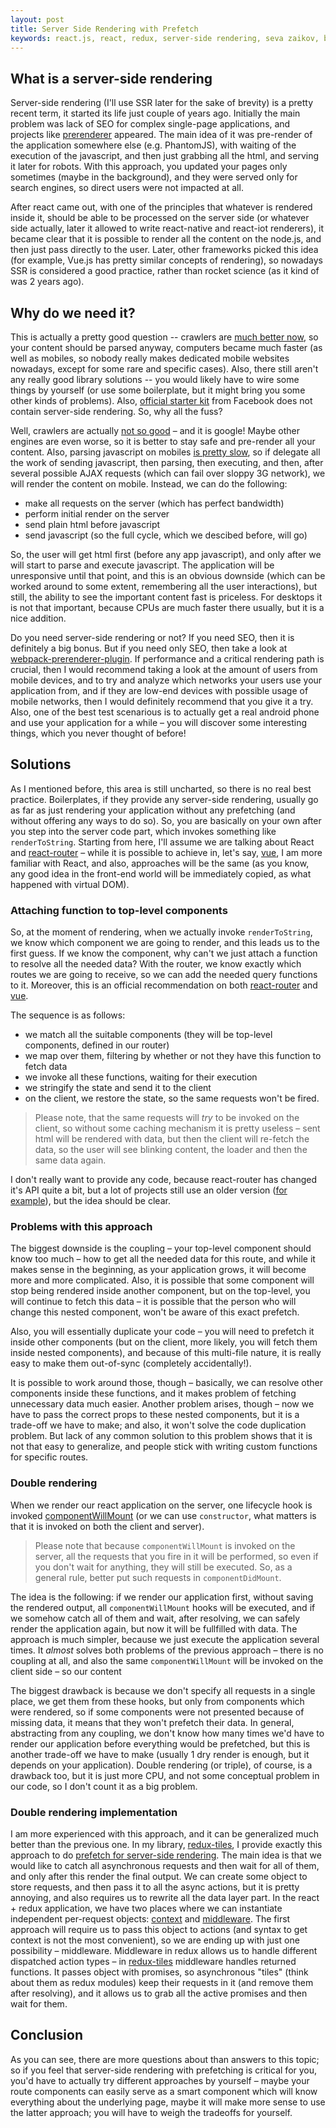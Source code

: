 ```yaml
---
layout: post
title: Server Side Rendering with Prefetch
keywords: react.js, react, redux, server-side rendering, seva zaikov, bloomca, prefetch, javascript
---
```


## What is a server-side rendering

Server-side rendering (I'll use SSR later for the sake of brevity) is a pretty recent term, it started its life just couple of years ago. Initially the main problem was lack of SEO for complex single-page applications, and projects like [prerenderer](https://prerender.io/) appeared. The main idea of it was pre-render of the application somewhere else (e.g. PhantomJS), with waiting of the execution of the javascript, and then just grabbing all the html, and serving it later for robots. With this approach, you updated your pages only sometimes (maybe in the background), and they were served only for search engines, so direct users were not impacted at all.

After react came out, with one of the principles that whatever is rendered inside it, should be able to be processed on the server side (or whatever side actually, later it allowed to write react-native and react-iot renderers), it became clear that it is possible to render all the content on the node.js, and then just pass directly to the user. Later, other frameworks picked this idea (for example, Vue.js has pretty similar concepts of rendering), so nowadays SSR is considered a good practice, rather than rocket science (as it kind of was 2 years ago).

## Why do we need it?

This is actually a pretty good question -- crawlers are [much better now](https://webmasters.googleblog.com/2014/05/understanding-web-pages-better.html), so your content should be parsed anyway, computers became much faster (as well as mobiles, so nobody really makes dedicated mobile websites nowadays, except for some rare and specific cases). Also, there still aren't any really good library solutions -- you would likely have to wire some things by yourself (or use some boilerplate, but it might bring you some other kinds of problems). Also, [official starter kit](https://github.com/facebookincubator/create-react-app#limitations) from Facebook does not contain server-side rendering. So, why all the fuss?

Well, crawlers are actually [not so good](https://www.stephanboyer.com/post/122/does-google-execute-javascript) – and it is google! Maybe other engines are even worse, so it is better to stay safe and pre-render all your content. Also, parsing javascript on mobiles [is pretty slow](https://aerotwist.com/blog/the-cost-of-frameworks/), so if delegate all the work of sending javascript, then parsing, then executing, and then, after several possible AJAX requests (which can fail over sloppy 3G network), we will render the content on mobile. Instead, we can do the following:
- make all requests on the server (which has perfect bandwidth)
- perform initial render on the server
- send plain html before javascript
- send javascript (so the full cycle, which we descibed before, will go)

So, the user will get html first (before any app javascript), and only after we will start to parse and execute javascript. The application will be unresponsive until that point, and this is an obvious downside (which can be worked around to some extent, remembering all the user interactions), but still, the ability to see the important content fast is priceless. For desktops it is not that important, because CPUs are much faster there usually, but it is a nice addition.

Do you need server-side rendering or not? If you need SEO, then it is definitely a big bonus. But if you need only SEO, then take a look at [webpack-prerenderer-plugin](https://github.com/chrisvfritz/prerender-spa-plugin). If performance and a critical rendering path is crucial, then I would recommend taking a look at the amount of users from mobile devices, and to try and analyze which networks your users use your application from, and if they are low-end devices with possible usage of mobile networks, then I would definitely recommend that you give it a try. Also, one of the best test scenarious is to actually get a real android phone and use your application for a while – you will discover some interesting things, which you never thought of before!

## Solutions 

As I mentioned before, this area is still uncharted, so there is no real best practice. Boilerplates, if they provide any server-side rendering, usually go as far as just rendering your application without any prefetching (and without offering any ways to do so). So, you are basically on your own after you step into the server code part, which invokes something like `renderToString`. Starting from here, I'll assume we are talking about React and [react-router](https://github.com/ReactTraining/react-router) – while it is possible to achieve in, let's say, [vue](https://vuejs.org/v2/guide/ssr.html), I am more familiar with React, and also, approaches will be the same (as you know, any good idea in the front-end world will be immediately copied, as what happened with virtual DOM).

### Attaching function to top-level components

So, at the moment of rendering, when we actually invoke `renderToString`, we know which component we are going to render, and this leads us to the first guess. If we know the component, why can't we just attach a function to resolve all the needed data? With the router, we know exactly which routes we are going to receive, so we can add the needed query functions to it. Moreover, this is an official recommendation on both [react-router](https://reacttraining.com/react-router/web/guigrdes/server-rendering/data-loading) and [vue](https://ssr.vuejs.org/en/data.html#server-data-fetching).

The sequence is as follows:
- we match all the suitable components (they will be top-level components, defined in our router)
- we map over them, filtering by whether or not they have this function to fetch data
- we invoke all these functions, waiting for their execution
- we stringify the state and send it to the client
- on the client, we restore the state, so the same requests won't be fired.

> Please note, that the same requests will _try_ to be invoked on the client, so without some caching mechanism it is pretty useless – sent html will be rendered with data, but then the client will re-fetch the data, so the user will see blinking content, the loader and then the same data again.

I don't really want to provide any code, because react-router has changed it's API quite a bit, but a lot of projects still use an older version ([for example](https://github.com/erikras/react-redux-universal-hot-example/blob/master/src/server.js#L84)), but the idea should be clear.

### Problems with this approach

The biggest downside is the coupling – your top-level component should know too much – how to get all the needed data for this route, and while it makes sense in the beginning, as your application grows, it will become more and more complicated. Also, it is possible that some component will stop being rendered inside another component, but on the top-level, you will continue to fetch this data – it is possible that the person who will change this nested component, won't be aware of this exact prefetch.

Also, you will essentially duplicate your code – you will need to prefetch it inside other components (but on the client, more likely, you will fetch them inside nested components), and because of this multi-file nature, it is really easy to make them out-of-sync (completely accidentally!).

It is possible to work around those, though – basically, we can resolve other components inside these functions, and it makes problem of fetching unnecessary data much easier. Another problem arises, though – now we have to pass the correct props to these nested components, but it is a trade-off we have to make; and also, it won't solve the code duplication problem. But lack of any common solution to this problem shows that it is not that easy to generalize, and people stick with writing custom functions for specific routes.

### Double rendering

When we render our react application on the server, one lifecycle hook is invoked [componentWillMount](https://facebook.github.io/react/docs/react-component.html#componentwillmount) (or we can use `constructor`, what matters is that it is invoked on both the client and server).

> Please note that because `componentWillMount` is invoked on the server, all the requests that you fire in it will be performed, so even if you don't wait for anything, they will still be executed. So, as a general rule, better put such requests in `componentDidMount`.

The idea is the following: if we render our application first, without saving the rendered output, all `componentWillMount` hooks will be executed, and if we somehow catch all of them and wait, after resolving, we can safely render the application again, but now it will be fullfilled with data. The approach is much simpler, because we just execute the application several times. It _almost_ solves both problems of the previous approach – there is no coupling at all, and also the same `componentWillMount` will be invoked on the client side – so our content 

The biggest drawback is because we don't specify all requests in a single place, we get them from these hooks, but only from components which were rendered, so if some components were not presented because of missing data, it means that they won't prefetch their data. In general, abstracting from any coupling, we don't know how many times we'd have to render our application before everything would be prefetched, but this is another trade-off we have to make (usually 1 dry render is enough, but it depends on your application).
Double rendering (or triple), of course, is a drawback too, but it is just more CPU, and not some conceptual problem in our code, so I don't count it as a big problem.

### Double rendering implementation

I am more experienced with this approach, and it can be generalized much better than the previous one. In my library, [redux-tiles](https://github.com/Bloomca/redux-tiles), I provide exactly this approach to do [prefetch for server-side rendering](https://github.com/Bloomca/redux-tiles#user-content-server-side-rendering). The main idea is that we would like to catch all asynchronous requests and then wait for all of them, and only after this render the final output. We can create some object to store requests, and then pass it to all the async actions, but it is pretty annoying, and also requires us to rewrite all the data layer part. In the react + redux application, we have two places where we can instantiate independent per-request objects: [context](https://facebook.github.io/react/docs/context.html) and [middleware](http://redux.js.org/docs/advanced/Middleware.html). The first approach will require us to pass this object to actions (and syntax to get context is not the most convenient), so we are ending up with just one possibility – middleware. Middleware in redux allows us to handle different dispatched action types – in [redux-tiles](https://github.com/Bloomca/redux-tiles#user-content-middleware) middleware handles returned functions. It passes object with promises, so asynchronous "tiles" (think about them as redux modules) keep their requests in it (and remove them after resolving), and it allows us to grab all the active promises and then wait for them.

## Conclusion

As you can see, there are more questions about than answers to this topic; so if you feel that server-side rendering with prefetching is critical for you, you'd have to actually try different approaches by yourself – maybe your route components can easily serve as a smart component which will know everything about the underlying page, maybe it will make more sense to use the latter approach; you will have to weigh the tradeoffs for yourself.
